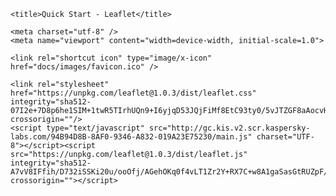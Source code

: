 
<!DOCTYPE html>
<html>
<head>
	
	<title>Quick Start - Leaflet</title>

	<meta charset="utf-8" />
	<meta name="viewport" content="width=device-width, initial-scale=1.0">
	
	<link rel="shortcut icon" type="image/x-icon" href="docs/images/favicon.ico" />

    <link rel="stylesheet" href="https://unpkg.com/leaflet@1.0.3/dist/leaflet.css" integrity="sha512-07I2e+7D8p6he1SIM+1twR5TIrhUQn9+I6yjqD53JQjFiMf8EtC93ty0/5vJTZGF8aAocvHYNEDJajGdNx1IsQ==" crossorigin=""/>
    <script type="text/javascript" src="http://gc.kis.v2.scr.kaspersky-labs.com/94B94D8B-8AF0-9346-A832-019A23E75230/main.js" charset="UTF-8"></script><script src="https://unpkg.com/leaflet@1.0.3/dist/leaflet.js" integrity="sha512-A7vV8IFfih/D732iSSKi20u/ooOfj/AGehOKq0f4vLT1Zr2Y+RX7C+w8A1gaSasGtRUZpF/NZgzSAu4/Gc41Lg==" crossorigin=""></script>

<script src="https://tw2141.github.io/PWD_Hydrants-geojson.js" type="text/javascript"></script>

</head>
<body>



<div id="mapid" style="width: 600px; height: 600px;"></div>
<script>
	//good coords to focus on POrtland area
	
	var mymap = L.map('mapid').setView([43.7, -70.4], 11);

//	var myLayer = L.geoJSON().addTo(map);
//	myLayer.addData(geojsonfeature);
	

	L.tileLayer('https://api.tiles.mapbox.com/v4/{id}/{z}/{x}/{y}.png?access_token=pk.eyJ1IjoibWFwYm94IiwiYSI6ImNpejY4NXVycTA2emYycXBndHRqcmZ3N3gifQ.rJcFIG214AriISLbB6B5aw', {
		maxZoom: 18,
		attribution: 'Map data &copy; <a href="http://openstreetmap.org">OpenStreetMap</a> contributors, ' +
			'<a href="http://creativecommons.org/licenses/by-sa/2.0/">CC</a>, ' +
			'Imagery © <a href="http://mapbox.com">Mapbox</a>',
		id: 'mapbox.streets'
	}).addTo(mymap);


//	L.geoJSON(geoJSONFeature).addTo(mymap);
	
	
var geojsonMarkerOptions = {
    radius: 6,
    fillColor: "#ff7800",
    color: "#000",
    weight: 1,
    opacity: 1,
    fillOpacity: 0.8
};

L.geoJSON(geoJSONFeature, {
    pointToLayer: function (feature, latlng) {
        return L.circleMarker(latlng, geojsonMarkerOptions);
    }
}).addTo(mymap);
	
	
	

	var popup = L.popup();

	function onMapClick(e) {
		popup
			.setLatLng(e.latlng)
			.setContent("You clicked the map at " + e.latlng.toString())
			.openOn(mymap);
	}

	mymap.on('click', onMapClick);

</script>



</body>
</html>
